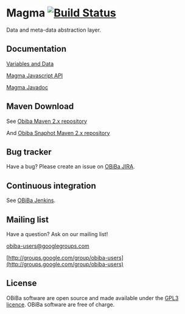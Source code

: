 # Magma [![Build Status](http://ci.obiba.org/view/Magma/job/Magma/badge/icon)](http://ci.obiba.org/view/Magma/job/Magma/)

Data and meta-data abstraction layer.

## Documentation

[Variables and Data](http://wiki.obiba.org/display/OPALDOC/Variables+and+Data)

[Magma Javascript API](http://wiki.obiba.org/display/OPALDOC/Magma+Javascript+API)

[Magma Javadoc](http://apidocs.obiba.org/magma/)

## Maven Download

See [Obiba Maven 2.x repository](http://repo.obiba.org/libs-release-local)

And [Obiba Snaphot Maven 2.x repository](http://repo.obiba.org/libs-snapshot-local)


## Bug tracker

Have a bug? Please create an issue on [OBiBa JIRA](http://jira.obiba.org/jira/browse/MAGMA).


## Continuous integration

See [OBiBa Jenkins](http://ci.obiba.org/view/Magma).


## Mailing list

Have a question? Ask on our mailing list!

obiba-users@googlegroups.com

[http://groups.google.com/group/obiba-users](http://groups.google.com/group/obiba-users)


## License

OBiBa software are open source and made available under the [GPL3 licence](http://www.obiba.org/node/62). OBiBa software are free of charge.
